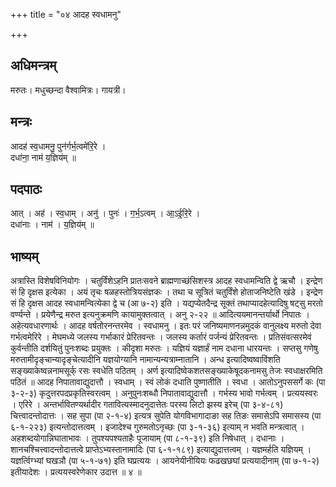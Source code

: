 +++
title = "०४ आदह स्वधामनु"

+++
## अधिमन्त्रम्
मरुतः। मधुच्छन्दा वैश्वामित्रः। गायत्री।

## मन्त्रः
आदह॑ स्व॒धामनु॒ पुन॑र्गर्भ॒त्वमे॑रि॒रे ।  
दधा॑ना॒ नाम॑ य॒ज्ञिय॑म् ॥

## पदपाठः
आत् । अह॑ । स्व॒धाम् । अनु॑ । पुनः॑ । ग॒र्भ॒ऽत्वम् । आ॒ऽई॒रि॒रे ।  
दधा॑नाः । नाम॑ । य॒ज्ञिय॑म् ॥

## भाष्यम्
अत्रास्ति विशेषविनियोगः । चतुर्विंशेऽहनि प्रातःसवने ब्राह्मणाच्छंसिशस्त्र आदह स्वधामन्विति द्वे ऋचौ । इन्द्रेण सं हि दृक्षस इत्येका । अयं तृचः षळहस्तोत्रियसंज्ञकः । तथा च सूत्रितं चतुर्विंशे होताजनिष्टेति खंडे । इन्द्रेण सं हि दृक्षस आदह स्वधामन्वित्येका द्वे च (आ ७-२) इति । यद्यप्येतदैन्द्र सूक्तं तथाप्यादहेत्यादिषु षट्सु मरतो वर्ण्यन्ते । प्रयेणैन्द्र मरुत इत्यनुक्रमणि कायामुक्तत्वात् । अनु २-२२ ॥ आदित्ययमानन्तर्यार्थो निपातः । अहेत्यवधारणार्थः । आदह वर्षतोरनन्तरमेव । स्वधामनु । इतः परं जनिष्यमाणनन्नमुदकं वानुलक्ष्य मरुतो देवा गर्भत्वमेरिरे । मेघमध्ये जलस्य गर्भाकारं प्रेरितवन्तः । जलस्य कर्तारं पर्जन्यं प्रेरितवन्तः । प्रतिसंवत्सरमेवं कुर्वन्तीति दर्शयितुं पुनःशब्दः प्रयुक्तः । कीदृशा मरुतः । यज्ञियं यज्ञार्हं नाम दधाना धारयन्तः । सप्तसु गणेषु मरुतामीदृङ्चान्यादृङ्चेत्यादीनि यज्ञयोग्यानि नामान्यन्यत्राम्नातानि । अन्ध इत्यादिष्वष्वाविंशति सङ्ख्याकेष्वन्ननामसूर्क् रसः स्वधेति पठितम् । अर्ण इत्यादिष्वेकशतसङ्ख्याकेषूदकनामसु तेजः स्वधाक्षरमिति पठितं ॥ आदह निपातावाद्युदात्तौ । स्वधाम् । स्वं लोकं दधाति पुष्णातीति । स्वधा । आतोऽनुपससर्गे कः (पा ३-२-३) कृदुत्तरपदप्रकृतिस्वरत्वम् । अनुपुनःशब्धौ निपातावाद्युदात्तौ । गर्भस्य भावो गर्भत्वम् । प्रत्ययस्वरः । एरिरे । अन्तर्भावितण्यर्थादीर गतावित्यस्मादनुदात्तेतः परस्य लिटो झस्य इरेच् (पा ३-४-८१) चित्त्वादन्तोदात्तः । सह सुपा (पा २-१-४) इत्यत्र सुपेति योगविभागादाङा सह तिङः समासेऽपि समासस्य (पा ६-१-२२३) इत्यन्तोदात्तत्वम् । इजादेश्च गुरुमतोऽनृच्छः (पा ३-१-३६) इत्याम् न भवति मन्त्रत्वात् । अहशब्दयोगान्निघाताभावः । तुपश्यपश्यताहैः पूजायाम् (पा ८-१-३९) इति निषेधात् । दधानाः । शानचश्चित्त्वादन्तोदात्तत्वे प्राप्तेऽभ्यस्तानामादिः (पा ६-१-१८९) इत्याद्युदात्तत्वम् । यज्ञमर्हति यज्ञियम् । यज्ञर्त्विग्भ्यां घखञौ (पा ५-१-७१) इति घप्रत्ययः । आयनेयीनीयियः फढखछघां प्रत्ययादीनाम् (पा ७-१-२) इतीयादेशः । प्रत्ययस्वरेणेकार उदात्त ॥ ४ ॥